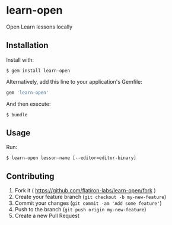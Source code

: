 # learn-open

Open Learn lessons locally

## Installation

Install with:

```
$ gem install learn-open
```

Alternatively, add this line to your application's Gemfile:

```ruby
gem 'learn-open'
```

And then execute:

    $ bundle

## Usage

Run:

```
$ learn-open lesson-name [--editor=editor-binary]
```

## Contributing

1. Fork it ( https://github.com/flatiron-labs/learn-open/fork )
2. Create your feature branch (`git checkout -b my-new-feature`)
3. Commit your changes (`git commit -am 'Add some feature'`)
4. Push to the branch (`git push origin my-new-feature`)
5. Create a new Pull Request
